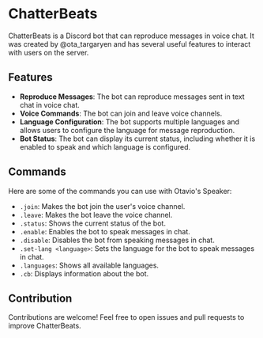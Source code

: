 # ChatterBeats

ChatterBeats is a Discord bot that can reproduce messages in voice chat. It was created by @ota_targaryen and has several useful features to interact with users on the server.

## Features

- **Reproduce Messages**: The bot can reproduce messages sent in text chat in voice chat.
- **Voice Commands**: The bot can join and leave voice channels.
- **Language Configuration**: The bot supports multiple languages and allows users to configure the language for message reproduction.
- **Bot Status**: The bot can display its current status, including whether it is enabled to speak and which language is configured.

## Commands

Here are some of the commands you can use with Otavio's Speaker:

- `.join`: Makes the bot join the user's voice channel.
- `.leave`: Makes the bot leave the voice channel.
- `.status`: Shows the current status of the bot.
- `.enable`: Enables the bot to speak messages in chat.
- `.disable`: Disables the bot from speaking messages in chat.
- `.set-lang <language>`: Sets the language for the bot to speak messages in chat.
- `.languages`: Shows all available languages.
- `.cb`: Displays information about the bot.

## Contribution
Contributions are welcome! Feel free to open issues and pull requests to improve ChatterBeats.
